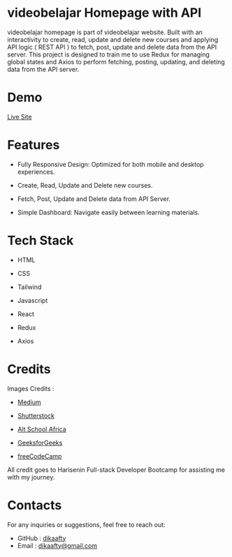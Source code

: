 # videobelajar Homepage with API

videobelajar homepage is part of videobelajar website. Built with an interactivity to create, read, update and delete new courses and applying API logic ( REST API ) to fetch, post, update and delete data from the API server. This project is designed to train me to use Redux for managing global states and Axios to perform fetching, posting, updating, and deleting data from the API server.

# Demo

[Live Site](https://videobelajar-homepage-with-api.netlify.app/)

# Features

- Fully Responsive Design: Optimized for both mobile and desktop experiences.

- Create, Read, Update and Delete new courses.

- Fetch, Post, Update and Delete data from API Server.

- Simple Dashboard: Navigate easily between learning materials.

# Tech Stack

- HTML

- CSS

- Tailwind

- Javascript

- React

- Redux

- Axios

# Credits

Images Credits :

- [Medium](https://medium.com/)

- [Shutterstock](https://www.shutterstock.com/)

- [Alt School Africa](https://altschoolafrica.com/)

- [GeeksforGeeks](https://www.geeksforgeeks.org/)

- [freeCodeCamp](https://www.freecodecamp.org/)

All credit goes to Harisenin Full-stack Developer Bootcamp for assisting me with my journey.

# Contacts

For any inquiries or suggestions, feel free to reach out:

- GitHub : [dikaafty](https://github.com/dikaafty)
- Email : dikaafty@gmail.com